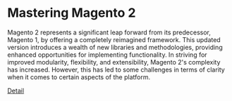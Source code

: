 # Mastering Magento 2

Magento 2 represents a significant leap forward from its predecessor, Magento 1, by offering a completely reimagined framework. This updated version introduces a wealth of new libraries and methodologies, providing enhanced opportunities for implementing functionality. In striving for improved modularity, flexibility, and extensibility, Magento 2's complexity has increased. However, this has led to some challenges in terms of clarity when it comes to certain aspects of the platform. 

[Detail](https://eduitfree.com/courses/mastering-magento-2)